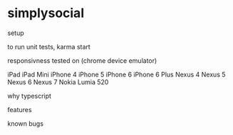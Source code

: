 # simplysocial

setup

to run unit tests, karma start

responsivness tested on (chrome device emulator)

iPad
iPad Mini
iPhone 4
iPhone 5
iPhone 6
iPhone 6 Plus
Nexus 4
Nexus 5
Nexus 6
Nexus 7
Nokia Lumia 520

why typescript

features

known bugs


